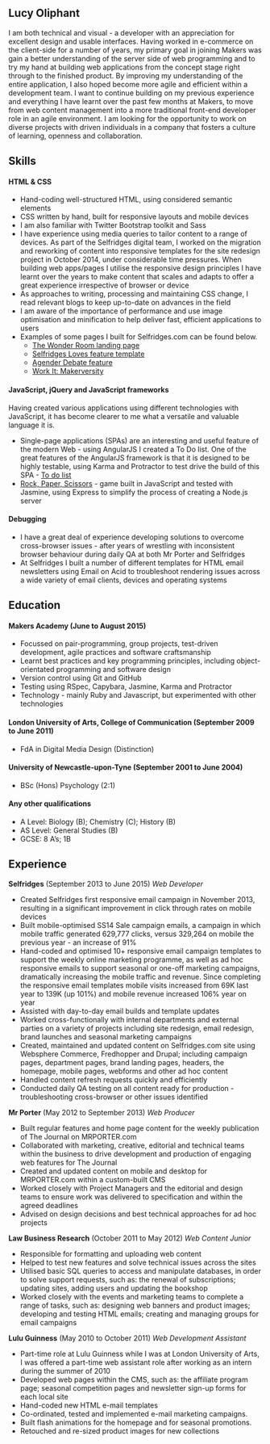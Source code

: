 ## Lucy Oliphant

I am both technical and visual - a developer with an appreciation for excellent design and usable interfaces. Having worked in e-commerce on the client-side for a number of years, my primary goal in joining Makers was gain a better understanding of the server side of web programming and to try my hand at building web applications from the concept stage right through to the finished product. By improving my understanding of the entire application, I also hoped become more agile and efficient within a development team. I want to continue building on my previous experience and everything I have learnt over the past few months at Makers, to move from web content management into a more traditional front-end developer role in an agile environment. I am looking for the opportunity to work on diverse projects with driven individuals in a company that fosters a culture of learning, openness and collaboration.




## Skills

#### HTML & CSS

* Hand-coding well-structured HTML, using considered semantic elements
* CSS written by hand, built for responsive layouts and mobile devices
* I am also familiar with Twitter Bootstrap toolkit and Sass
* I have experience using media queries to tailor content to a range of devices. As part of the Selfridges digital team, I worked on the migration and reworking of content into responsive templates for the site redesign project in October 2014, under considerable time pressures. When building web apps/pages I utilise the responsive design principles I have learnt over the years to make content that scales and adapts to offer a great experience irrespective of browser or device
* As approaches to writing, processing and maintaining CSS change, I read relevant blogs to keep up-to-date on advances in the field
* I am aware of the importance of performance and use image optimisation and minification to help deliver fast, efficient applications to users
* Examples of some pages I built for Selfridges.com can be found below.
  * [The Wonder Room landing page](http://www.selfridges.com/GB/en/cat/wonder-room/)
  * [Selfridges Loves feature template](http://www.selfridges.com/GB/en/content/article/selfridges-loves-agender)
  * [Agender Debate feature](http://www.selfridges.com/GB/en/content/article/agender-debate)
  * [Work It: Makerversity](http://www.selfridges.com/GB/en/content/work-it-makerversity)


#### JavaScript, jQuery and JavaScript frameworks

Having created various applications using different technologies with JavaScript, it has become clearer to me what a versatile and valuable language it is.

- Single-page applications (SPAs) are an interesting and useful feature of the modern Web - using AngularJS I created a To Do list. One of the great features of the AngularJS framework is that it is designed to be highly testable, using Karma and Protractor to test drive the build of this SPA - [To do list](https://github.com/lroliphant/todo_challenge)
- [Rock, Paper, Scissors](https://github.com/lroliphant/rps-js2) - game built in JavaScript and tested with Jasmine, using Express to simplify the process of creating a Node.js server


#### Debugging

- I have a great deal of experience developing solutions to overcome cross-browser issues - after years of wrestling with inconsistent browser behaviour during daily QA at both Mr Porter and Selfridges
- At Selfridges I built a number of different templates for HTML email newsletters using Email on Acid to troubleshoot rendering issues across a wide variety of email clients, devices and operating systems




## Education

#### Makers Academy (June to August 2015)

- Focussed on pair-programming, group projects, test-driven development, agile practices and software craftsmanship
- Learnt best practices and key programming principles, including object-orientated programming and software design
- Version control using Git and GitHub
- Testing using RSpec, Capybara, Jasmine, Karma and Protractor
- Technology - mainly Ruby and Javascript, but experimented with other technologies



#### London University of Arts, College of Communication (September 2009 to June 2011)

 - FdA in Digital Media Design (Distinction)


#### University of Newcastle-upon-Tyne (September 2001 to June 2004)

- BSc (Hons) Psychology (2:1)


#### Any other qualifications

- A Level: Biology (B); Chemistry (C); History (B)
- AS Level: General Studies (B)
- GCSE: 8 A’s; 1B




## Experience

**Selfridges** (September 2013 to June 2015)
*Web Developer*  

- Created Selfridges first responsive email campaign in November 2013, resulting in a significant improvement in click through rates on mobile devices
- Built mobile-optimised SS14 Sale campaign emails, a campaign in which mobile traffic generated 629,777 clicks, versus 329,264 on mobile the previous year - an increase of 91%
- Hand-coded and optimised 10+ responsive email campaign templates to support the weekly online marketing programme, as well as ad hoc responsive emails to support seasonal or one-off marketing campaigns, dramatically increasing the mobile traffic and revenue. Since completing the responsive email templates mobile visits increased from 69K last year to 139K (up 101%) and mobile revenue increased 106% year on year
- Assisted with day-to-day email builds and template updates
- Worked cross-functionally with internal departments and external parties on a variety of projects including site redesign, email redesign, brand launches and seasonal marketing campaigns
- Created, maintained and updated content on Selfridges.com site using Websphere Commerce, Fredhopper and Drupal; including campaign pages, department pages, brand landing pages, headers, the homepage, mobile pages, webforms and other ad hoc content
- Handled content refresh requests quickly and efficiently
- Conducted daily QA testing on all content ready for production - troubleshooting cross-browser or other issues identified


**Mr Porter** (May 2012 to September 2013)
*Web Producer*  

- Built regular features and home page content for the weekly publication of The Journal on MRPORTER.com
- Collaborated with marketing, creative, editorial and technical teams within the business to drive development and production of engaging web features for The Journal
- Created and updated content on mobile and desktop for MRPORTER.com within a custom-built CMS
- Worked closely with Project Managers and the editorial and design teams to ensure work was delivered to specification and within the agreed deadlines
- Advised on design decisions and best technical approaches for ad hoc projects


**Law Business Research** (October 2011 to May 2012)
*Web Content Junior*  

- Responsible for formatting and uploading web content
- Helped to test new features and solve technical issues across the sites
- Utilised basic SQL queries to access and manipulate databases, in order to solve support requests, such
as: the renewal of subscriptions; updating sites, adding users and updating the bookshop
- Worked closely with the events and marketing teams to complete a range of tasks, such as: designing
web banners and product images; developing and testing HTML emails; creating and managing groups
for email campaigns


**Lulu Guinness** (May 2010 to October 2011)
*Web Development Assistant*  

- Part-time role at Lulu Guinness while I was at London University of Arts, I was offered a part-time web assistant role after working as an intern during the summer of 2010
- Developed web pages within the CMS, such as: the affiliate program page; seasonal competition pages
and newsletter sign-up forms for each local site
- Hand-coded new HTML e-mail templates
- Co-ordinated, tested and implemented e-mail marketing campaigns.
- Built flash animations for the homepage and for seasonal promotions.
- Retouched and re-sized product images for new collections

